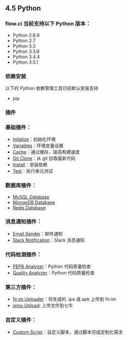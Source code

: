 ## 4.5 Python

### flow.ci 当前支持以下 Python 版本：

- Python 2.6.9
- Python 2.7
- Python 3.2
- Python 3.3.6
- Python 3.4.4
- Python 3.5.1

### 依赖安装

以下的 Python 依赖管理工具已经默认安装支持

- pip

### 插件

### 基础插件：

- [Initalize](./plugins_initalize.html)：初始化环境
- [Variables](./plugins_variables.html)：环境变量设置
- [Cache](./plugins_cache.html)：通过缓存，提高构建速度
- [Git Clone](./plugins_git_clone.html)：从 git 拉取最新代码
- [Install](./plugins_install.html)：安装依赖
- [Test](./plugins_test.html)：执行单元测试

### 数据库插件：
- [MySQL Database](./plugins_mysql_database.html)
- [MongoDB Database](./plugins_mongodb_database.html)
- [Redis Database](./plugins_redis_database.html)

### 消息通知插件：
- [Email Sender](./plugins_email_sender.html)：邮件通知
- [Slack Notification](./plugins_slack_notification.html)：Slack 消息通知

### 代码检测插件：
- [PEP8 Analyzer](./waiting.html)：Python 代码质量检查
- [Quality Analyzer](./waiting.html)：Python 代码质量检查

### 第三方插件：
- [fir.im Uploader](./plugins_firim_uploader.html)：将生成的 .ipa 或.apk 上传到 fir.im
- [qiniu Upload](./plugins_qiniu_upload.html):  上传文件到七牛

### 自定义插件：
- [Custom Script](./plugins_custom_script.html)：自定义脚本，通过脚本完成定制化需求
